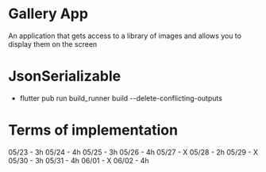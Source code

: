# Gallery App

An application that gets access to a library of images and allows you to display them on the screen

# JsonSerializable
* flutter pub run build_runner build --delete-conflicting-outputs

# Terms of implementation
05/23 - 3h
05/24 - 4h
05/25 - 3h
05/26 - 4h
05/27 - X
05/28 - 2h
05/29 - X
05/30 - 3h
05/31 - 4h
06/01 - X
06/02 - 4h

